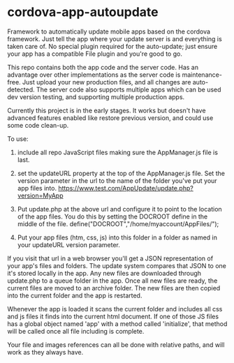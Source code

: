 # cordova-app-autoupdate

Framework to automatically update mobile apps based on the cordova framework.
Just tell the app where your update server is and everything is taken care of.
No special plugin required for the auto-update; just ensure your app has a compatible File plugin and you're good to go.

This repo contains both the app code and the server code.
Has an advantage over other implementations as the server code is maintenance-free. Just upload your new production files, and all changes are auto-detected. The server code also supports multiple apps which can be used dev version testing, and supporting multiple production apps.

Currently this project is in the early stages. It works but doesn't have advanced features enabled like restore previous version, and could use some code clean-up.

To use:

1) include all repo JavaScript files making sure the AppManager.js file is last.

2) set the updateURL property at the top of the AppManager.js file. Set the version parameter in the url to the name of the folder you've put your app files into. https://www.test.com/AppUpdate/update.php?version=MyApp

3) Put update.php at the above url and configure it to point to the location of the app files. You do this by setting the DOCROOT define in the middle of the file. define("DOCROOT","/home/myaccount/AppFiles/");

4) Put your app files (htm, css, js) into this folder in a folder as named in your updateURL version parameter.

If you visit that url in a web browser you'll get a JSON representation of your app's files and folders. The update system compares that JSON to one it's stored locally in the app. Any new files are downloaded through update.php to a queue folder in the app. Once all new files are ready, the current files are moved to an archive folder. The new files are then copied into the current folder and the app is restarted.

Whenever the app is loaded it scans the current folder and includes all css and js files it finds into the current html document. If one of those JS files has a global object named 'app' with a method called 'initialize', that method will be called once all file including is complete.

Your file and images references can all be done with relative paths, and will work as they always have.
